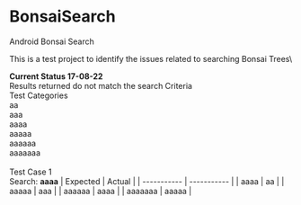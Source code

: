 # BonsaiSearch
Android Bonsai Search 

This is a test project to identify the issues related to searching Bonsai Trees\

**Current Status 17-08-22**\
Results returned do not match the search Criteria\
Test Categories\
aa\
aaa\
aaaa\
aaaaa\
aaaaaa\
aaaaaaa\
\
Test Case 1\
Search: **aaaa**
| Expected    | Actual      |
| ----------- | ----------- |
| aaaa        | aa          |
| aaaaa       | aaa         |
| aaaaaa      | aaaa        |
| aaaaaaa     | aaaaa       |
